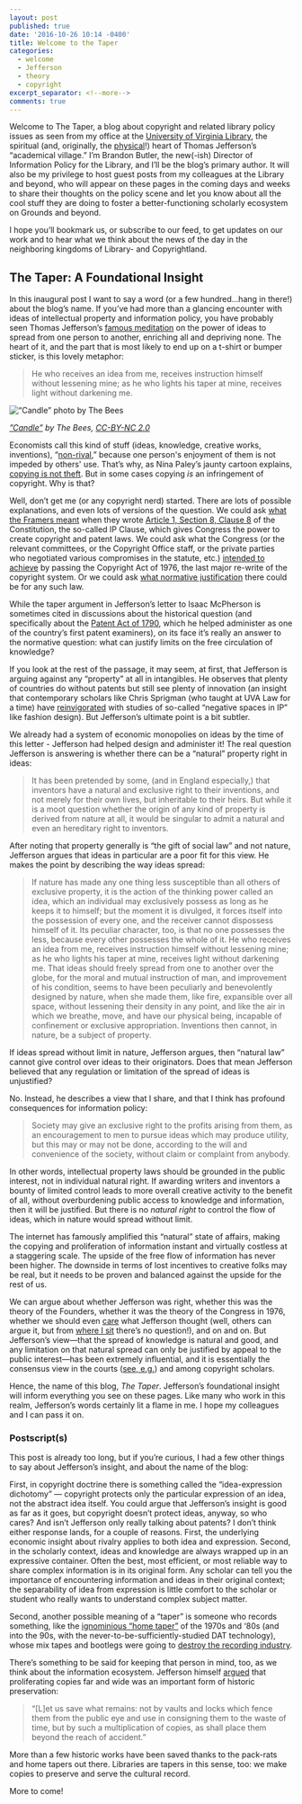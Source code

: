 ```yaml
---
layout: post
published: true
date: '2016-10-26 10:14 -0400'
title: Welcome to the Taper
categories:
  - welcome
  - Jefferson
  - theory
  - copyright
excerpt_separator: <!--more-->
comments: true
---
```

Welcome to The Taper, a blog about copyright and related library policy issues as seen from my office at the [University of Virginia Library](http://library.virginia.edu), the spiritual (and, originally, the [physical](http://rotunda.virginia.edu/history)!) heart of Thomas Jefferson’s “academical village.” I’m Brandon Butler, the new(-ish) Director of Information Policy for the Library, and I’ll be the blog’s primary author. It will also be my privilege to host guest posts from my colleagues at the Library and beyond, who will appear on these pages in the coming days and weeks to share their thoughts on the policy scene and let you know about all the cool stuff they are doing to foster a better-functioning scholarly ecosystem on Grounds and beyond. 

I hope you’ll bookmark us, or subscribe to our feed, to get updates on our work and to hear what we think about the news of the day in the neighboring kingdoms of Library- and Copyrightland. <!--more-->

## The Taper: A Foundational Insight

In this inaugural post I want to say a word (or a few hundred…hang in there!) about the blog’s name. If you’ve had more than a glancing encounter with ideas of intellectual property and information policy, you have probably seen Thomas Jefferson’s [famous meditation](http://press-pubs.uchicago.edu/founders/print_documents/v1ch16s25.html) on the power of ideas to spread from one person to another, enriching all and depriving none. The heart of it, and the part that is most likely to end up on a t-shirt or bumper sticker, is this lovely metaphor:

> He who receives an idea from me, receives instruction himself without lessening mine; as he who lights his taper at mine, receives light without darkening me.

![“Candle” photo by The Bees]({{site.baseurl}}/images/2141536533_f8050c53c3_z.jpg)

*[”Candle”](https://www.flickr.com/photos/thebees/2141536533/in/photolist-4geWcF-4SvY1w-ccf3oL-4om4EZ-63UReh-9myrB9-bxLG9B-bsbkSo-9pghK9-7ZDWL9-i8b1Xg-beUneD-6xN1q1-9eDAB9-vgcr8-JkjYy-7iLLnZ-48f6Rh-e45w4S-953BZ8-9rDBPh-JkjZG-9efSth-4zDPhL-4SrJia-7PPGpo-4HSGWG-aJg3KB-rYVDD-8Nw6Tk-aDQ3X-fnnshd-7cAi5Q-5GRPAq-4sWiNh-4VGbe3-7uuQiZ-9KswAE-c6e5kG-7y2xyt-4k6wwv-cms5r-4fvhuN-byb9XN-4WJAY4-4CbG2b-7uJFRq-6BZnyc-2Dfycc-a1JGGd) by The Bees, [CC-BY-NC 2.0](https://creativecommons.org/licenses/by-nc/2.0/)*

Economists call this kind of stuff (ideas, knowledge, creative works, inventions), “[non-rival](https://en.wikipedia.org/wiki/Rivalry_(economics)),” because one person's enjoyment of them is not impeded by others' use. That’s why, as Nina Paley’s jaunty cartoon explains, [copying is not theft](https://www.youtube.com/watch?v=IeTybKL1pM4). But in some cases copying *is* an infringement of copyright. Why is that?

Well, don’t get me (or any copyright nerd) started. There are lots of possible explanations, and even lots of versions of the question. We could ask [what the Framers meant](https://cyber.harvard.edu/ip/oliar_ipclause.pdf) when they wrote [Article 1, Section 8, Clause 8](http://press-pubs.uchicago.edu/founders/tocs/a1_8_8.html) of the Constitution, the so-called IP Clause, which gives Congress the power to create copyright and patent laws. We could ask what the Congress (or the relevant committees, or the Copyright Office staff, or the private parties who negotiated various compromises in the statute, etc.) [intended to achieve](http://repository.law.umich.edu/articles/224/) by passing the Copyright Act of 1976, the last major re-write of the copyright system. Or we could ask [what normative justification](https://cyber.harvard.edu/people/tfisher/iptheory.pdf) there could be for any such law.  

While the taper argument in Jefferson’s letter to Isaac McPherson is sometimes cited in discussions about the historical question (and specifically about the [Patent Act of 1790](https://en.wikipedia.org/wiki/Patent_Act_of_1790), which he helped administer as one of the country’s first patent examiners), on its face it’s really an answer to the normative question: what can justify limits on the free circulation of knowledge? 

If you look at the rest of the passage, it may seem, at first, that Jefferson is arguing against any “property” at all in intangibles. He observes that plenty of countries do without patents but still see plenty of innovation (an insight that contemporary scholars like Chris Sprigman (who taught at UVA Law for a time) have [reinvigorated](https://www.law.virginia.edu/pdf/faculty/sprigman_piracy.pdf) with studies of so-called “negative spaces in IP” like fashion design). But Jefferson’s ultimate point is a bit subtler. 

We already had a system of economic monopolies on ideas by the time of this letter - Jefferson had helped design and administer it! The real question Jefferson is answering is whether there can be a “natural” property right in ideas:

> It has been pretended by some, (and in England especially,) that inventors have a natural and exclusive right to their inventions, and not merely for their own lives, but inheritable to their heirs. But while it is a moot question whether the origin of any kind of property is derived from nature at all, it would be singular to admit a natural and even an hereditary right to inventors.

After noting that property generally is “the gift of social law” and not nature, Jefferson argues that ideas in particular are a poor fit for this view. He makes the point by describing the way ideas spread: 

> If nature has made any one thing less susceptible than all others of exclusive property, it is the action of the thinking power called an idea, which an individual may exclusively possess as long as he keeps it to himself; but the moment it is divulged, it forces itself into the possession of every one, and the receiver cannot dispossess himself of it. Its peculiar character, too, is that no one possesses the less, because every other possesses the whole of it. He who receives an idea from me, receives instruction himself without lessening mine; as he who lights his taper at mine, receives light without darkening me. That ideas should freely spread from one to another over the globe, for the moral and mutual instruction of man, and improvement of his condition, seems to have been peculiarly and benevolently designed by nature, when she made them, like fire, expansible over all space, without lessening their density in any point, and like the air in which we breathe, move, and have our physical being, incapable of confinement or exclusive appropriation. Inventions then cannot, in nature, be a subject of property.

If ideas spread without limit in nature, Jefferson argues, then “natural law” cannot give control over ideas to their originators. Does that mean Jefferson believed that any regulation or limitation of the spread of ideas is unjustified? 

No. Instead, he describes a view that I share, and that I think has profound consequences for information policy: 

> Society may give an exclusive right to the profits arising from them, as an encouragement to men to pursue ideas which may produce utility, but this may or may not be done, according to the will and convenience of the society, without claim or complaint from anybody.

In other words, intellectual property laws should be grounded in the public interest, not in individual natural right. If awarding writers and inventors a bounty of limited control leads to more overall creative activity to the benefit of all, without overburdening public access to knowledge and information, then it will be justified. But there is no *natural right* to control the flow of ideas, which in nature would spread without limit. 

The internet has famously amplified this “natural” state of affairs, making the copying and proliferation of information instant and virtually costless at a staggering scale. The upside of the free flow of information has never been higher. The downside in terms of lost incentives to creative folks may be real, but it needs to be proven and balanced against the upside for the rest of us. 

We can argue about whether Jefferson was right, whether this was the theory of the Founders, whether it was the theory of the Congress in 1976, whether we should even [care](http://ssrn.com/abstract=892062) what Jefferson thought (well, others can argue it, but from [where I sit](http://www.virginia.edu) there’s no question!), and on and on. But Jefferson’s view—that the spread of knowledge is natural and good, and any limitation on that natural spread can only be justified by appeal to the public interest—has been extremely influential, and it is essentially the consensus view in the courts ([see, e.g.](https://scholar.google.com/scholar_case?case=9105652591497305710&q=%22Thomas+Jefferson%22+taper&hl=en&as_sdt=6,47#r[3])) and among copyright scholars.

Hence, the name of this blog, *The Taper*. Jefferson’s foundational insight will inform everything you see on these pages. Like many who work in this realm, Jefferson’s words certainly lit a flame in me. I hope my colleagues and I can pass it on. 

### Postscript(s)

This post is already too long, but if you’re curious, I had a few other things to say about Jefferson’s insight, and about the name of the blog:

First, in copyright doctrine there is something called the “idea-expression dichotomy” — copyright protects only the particular expression of an idea, not the abstract idea itself. You could argue that Jefferson’s insight is good as far as it goes, but copyright doesn’t protect ideas, anyway, so who cares? And isn’t Jefferson only really talking about patents? I don’t think either response lands, for a couple of reasons. First, the underlying economic insight about rivalry applies to both idea and expression. Second, in the scholarly context, ideas and knowledge are always wrapped up in an expressive container. Often the best, most efficient, or most reliable way to share complex information is in its original form. Any scholar can tell you the importance of encountering information and ideas in their original context; the separability of idea from expression is little comfort to the scholar or student who really wants to understand complex subject matter. 

Second, another possible meaning of a “taper” is someone who records something, like the [ignominious “home taper”](http://williampatry.blogspot.com/2008/01/what-riaa-has-said-about-home-taping.html) of the 1970s and ‘80s (and into the 90s, with the never-to-be-sufficiently-studied DAT technology), whose mix tapes and bootlegs were going to [destroy the recording industry](http://www.metalinjection.net/wp-content/uploads/2012/03/Dead-Kennedys-Home-Taping-Is-Killing-Record-Industry-Profits.jpeg "The DKs are here to help."). 

There’s something to be said for keeping that person in mind, too, as we think about the information ecosystem. Jefferson himself [argued](https://www.lockss.org/about/) that proliferating copies far and wide was an important form of historic preservation: 

 > “[L]et us save what remains: not by vaults and locks which fence them from the public eye and use in consigning them to the waste of time, but by such a multiplication of copies, as shall place them beyond the reach of accident.”
 
 More than a few historic works have been saved thanks to the pack-rats and home tapers out there. Libraries are tapers in this sense, too: we make copies to preserve and serve the cultural record. 
 
 More to come!
